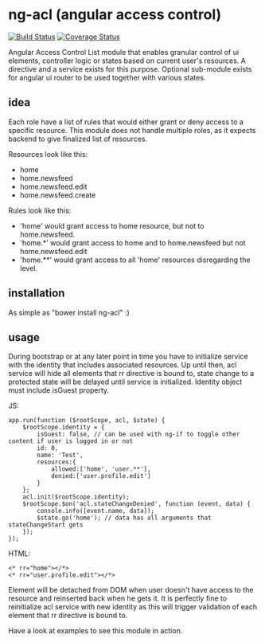 # ng-acl (angular access control)
[![Build Status](https://secure.travis-ci.org/FDIM/ng-acl.png?branch=master)](https://travis-ci.org/FDIM/ng-acl)
[![Coverage Status](https://coveralls.io/repos/FDIM/ng-acl/badge.svg?branch=master&service=github)](https://coveralls.io/github/FDIM/ng-acl?branch=master)

Angular Access Control List module that enables granular control of ui elements, controller logic or states based on current user's resources. A directive and a service exists for this purpose. Optional sub-module exists for angular ui router to be used together with various states.

## idea
Each role have a list of rules that would either grant or deny access to a specific resource. This module does not handle multiple roles, as it expects backend to give finalized list of resources.

Resources look like this:
* home
* home.newsfeed
* home.newsfeed.edit
* home.newsfeed.create

Rules look like this: 
* 'home' would grant access to home resource, but not to home.newsfeed.
* 'home.*' would grant access to home and to home.newsfeed but not home.newsfeed.edit
* 'home.**' would grant access to all 'home' resources disregarding the level. 

## installation
As simple as "bower install ng-acl" :)

## usage
During bootstrap or at any later point in time you have to initialize service with the identity that includes associated resources. Up until then, acl service will hide all elements that rr directive is bound to, state change to a protected state will be delayed until service is initialized. Identity object must include isGuest property.

JS:

	app.run(function ($rootScope, acl, $state) {
		$rootScope.identity = {
			isGuest: false, // can be used with ng-if to toggle other content if user is logged in or not
			id: 0,
			name: 'Test',
			resources:{
				allowed:['home', 'user.**'],
				denied:['user.profile.edit']
			}
		};
		acl.init($rootScope.identity);
		$rootScope.$on('acl.stateChangeDenied', function (event, data) {
			console.info([event.name, data]);
			$state.go('home'); // data has all arguments that stateChangeStart gets
		});
	});

HTML:

    <* rr="home"></*>
    <* rr="user.profile.edit"></*>

Element will be detached from DOM when user doesn't have access to the resource and reinserted back when he gets it. It is perfectly fine to reinitialize acl service with new identity as this will trigger validation of each element that rr directive is bound to.

Have a look at examples to see this module in action.
